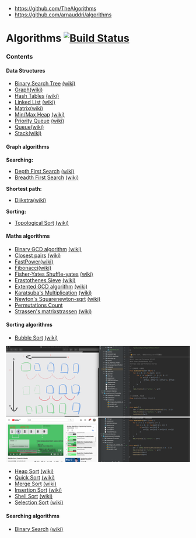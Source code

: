 

* https://github.com/TheAlgorithms
* https://github.com/arnauddri/algorithms
# Algorithms [![Build Status](https://travis-ci.org/arnauddri/algorithms.svg?branch=master)](https://travis-ci.org/arnauddri/algorithms)


### Contents

#### Data Structures

* [Binary Search Tree]() [(wiki)](http://en.wikipedia.org/wiki/Binary_tree)
* [Graph]()[(wiki)](http://en.wikipedia.org/wiki/Graph_%28abstract_data_type)
* [Hash Tables]() [(wiki)](http://en.wikipedia.org/wiki/Hash_table)
* [Linked List]() [(wiki)](http://en.wikipedia.org/wiki/Linked_list)
* [Matrix]()[(wiki)](http://en.wikipedia.org/wiki/Matrix_(mathematics))
* [Min/Max Heap]() [(wiki)](http://en.wikipedia.org/wiki/Heap_%28data_structure%29)
* [Priority Queue]() [(wiki)](http://en.wikipedia.org/wiki/Priority_queue)
* [Queue]()[(wiki)](http://en.wikipedia.org/wiki/Queue_%28abstract_data_type%29)
* [Stack]()[(wiki)](http://en.wikipedia.org/wiki/Stack_%28abstract_data_type%29)

#### Graph algorithms

**Searching:**
* [Depth First Search]() [(wiki)](http://en.wikipedia.org/wiki/Depth-first_search)
* [Breadth First Search]() [(wiki)](http://en.wikipedia.org/wiki/Breadth-first_search)

**Shortest path:**
* [Dijkstra]()[(wiki)](http://en.wikipedia.org/wiki/Dijkstra%27s_algorithm)

**Sorting:**
* [Topological Sort]() [(wiki)](http://en.wikipedia.org/wiki/Topological_sorting)



#### Maths algorithms

* [Binary GCD algorithm]() [(wiki)](https://en.wikipedia.org/wiki/Binary_GCD_algorithm)
* [Closest pairs]() [(wiki)](http://en.wikipedia.org/wiki/Closest_pair_of_points_problem)
* [FastPower]()[(wiki)](http://en.wikipedia.org/wiki/Exponentiation_by_squaring)
* [Fibonacci]()[(wiki)](http://en.wikipedia.org/wiki/Fibonacci_number)
* [Fisher-Yates Shuffle-yates]() [(wiki)](http://en.wikipedia.org/wiki/Fisher%E2%80%93Yates_shuffle)
* [Erastothenes Sieve]() [(wiki)](https://en.wikipedia.org/wiki/Sieve_of_Eratosthenes)
* [Extented GCD algorithm]() [(wiki)](http://en.wikipedia.org/wiki/Extended_Euclidean_algorithm)
* [Karatsuba's Multiplication]() [(wiki)](http://en.wikipedia.org/wiki/Karatsuba_algorithm)
* [Newton's Squarenewton-sqrt]() [(wiki)](http://en.wikipedia.org/wiki/Newton%27s_method)
* [Permutations Count]()
* [Strassen's matrixstrassen]() [(wiki)](http://en.wikipedia.org/wiki/Strassen_algorithm)

#### Sorting algorithms

* [Bubble Sort](sorting-algorithms/bubble-sort/bubble-sort.go) [(wiki)](http://en.wikipedia.org/wiki/Bubble_sort)

![](../img/WX20200530-140733.png)
![](../img/WechatIMG881.png)

* [Heap Sort]() [(wiki)](http://en.wikipedia.org/wiki/Heapsort)
* [Quick Sort]() [(wiki)](http://en.wikipedia.org/wiki/Quicksort)
* [Merge Sort]() [(wiki)](http://en.wikipedia.org/wiki/Merge_sort)
* [Insertion Sort]() [(wiki)](http://en.wikipedia.org/wiki/Insertion_sort)
* [Shell Sort]() [(wiki)](http://en.wikipedia.org/wiki/Shellsort)
* [Selection Sort]() [(wiki)](http://en.wikipedia.org/wiki/Selection_sort)

#### Searching algorithms

* [Binary Search]() [(wiki)](http://en.wikipedia.org/wiki/Binary_search_algorithm)
